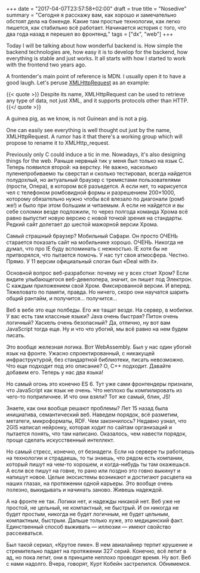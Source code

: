 +++
date = "2017-04-07T23:57:58+02:00"
draft = true
title = "Nosedive"
summary = "Сегодня я расскажу вам, как хорошо и замечательно обстоят дела на бэкенде. Какие там простые технологии, как легко пишется, как стабильно всё работает. Начинается история с того, что два года назад я перешел во фронтенд."
tags = ["dx", "web"]
+++

Today I will be talking about how wonderful backend is. How simple the backend technologies are, how easy it is to develop for the backend, how everything is stable and just works. It all starts with how I started to work with the frontend two years ago.

A frontender's main point of reference is MDN. I usually open it to have a good laugh. Let's peruse [XMLHttpRequest](https://developer.mozilla.org/en-US/docs/Web/API/XMLHttpRequest) as an example:

{{< quote >}}
Despite its name, XMLHttpRequest can be used to retrieve any type of data, not just XML, and it supports protocols other than HTTP.
{{</ quote >}}

A guinea pig, as we know, is not Guinean and is not a pig.

One can easily see everything is well thought out just by the name, XMLHttpRequest. A rumor has it that there's a working group which will propose to rename it to XMLHttp_request.

Previously only C could induce a tic in me. Nowadays, it's also designing things for the web. Раньше нервный тик у меня был только на язык C. Теперь появился второй: на верстку. Не важно, насколько пуленепробиваемо ты сверстал и сколько тестировал, всегда найдется полудохлый, но актуальный браузер с тремястами пользователями (прости, Опера), в котором всё разъедется. А если нет, то нарисуется чел с телефоном ромбовидной формы и разрешением 200×1000, которому обязательно нужно чтобы всё влезало по диагонали (ромб же!) и было при этом большим и читаемым. А если не найдется и вы себе соломки везде подложили, то через полгода команда Хрома всё равно выпустит новую версию с новой точкой зрения на стандарты. Редкий сайт долетает до шестой мажорной версии Хрома.

Самый страшный браузер? Мобильный Сафари. Он просто ОЧЕНЬ старается показать сайт на мобильнике хорошо. ОЧЕНЬ. Никогда не думал, что про IE буду вспоминать с нежностью. IE хотя бы не притворялся, что пытается помочь. У нас тут своя атмосфера. Честно. Прямо. У 11 версии официальный слоган был «Deal with it».

Основной вопрос веб-разработки: почему не у всех стоит Хром? Если видите улыбающегося веб-девелопера, значит, он пишет под Электрон. С каждым приложением свой Хром. Фиксированной версии. И вперед. Тяжеловато по памяти, правда. Но ничего, скоро они научатся шарить общий рантайм, и получится... получится...

Веб в вебе это еще полбеды. Его же тащат везде. На сервер, в мобилки. У вас есть там классные языки? Java очень быстрая? Питон очень логичный? Хаскель очень безопасный? Да, отлично, ну вот вам JavaScript тогда еще. Ну и что что убогий, мы всё равно на нем будем писать.

Это вообще железная логика. Вот WebAssembly. Был у нас один убогий язык на фронте. Ужасно спроектированный, с никакущей инфраструктурой, без стандартной библиотеки, писать невозможно. Что еще подходит под это описание? О, C++ подходит. Давайте добавим его. Теперь у нас два языка!

Но самый огонь это конечно ES 6. Тут уже сами фронтендеры признали, что JavaScript как язык не очень. Что неплохо бы компилировать из чего-то поприличнее. И что они взяли? Тот же самый, блин, JS!

Знаете, как они вообще решают проблемы? Лет 15 назад была инициатива, семантический веб. Наведем порядок, всё разметим, метатеги, микроформаты, RDF. Чем закончилось? Недавно узнал, что 2GIS написал нейронку, которая ходит по сайтам организаций и пытается понять, что там написано. Оказалось, чем навести порядок, проще сделать искусственный интеллект.

Но самый стресс, конечно, от безнадеги. Если на сервере ты работаешь на технологии и страдаешь, то ты знаешь, что рядом есть компании, который пишут на чем-то хорошем, и когда-нибудь ты там окажешься. А если все пишут на говне, то рано или поздно это говно выкинут и напишут новое. Целые экосистемы возникают и достигают расцвета на наших глазах, на протяжении одной карьеры. Это вообще очень полезно, выкидывать и начинать заново. Живешь надеждой.

А на фронте не так. Логики нет, и надежды никакой нет. Веб уже не простой, не цельный, не компактный, не быстрый. И он никогда не будет простым, никогда не будет логичным, не будет цельным, компактным, быстрым. Дальше только хуже, это медицинский факт. Единственный способ выживать — иллюзии — имеют свойство рассеиваться.

Был такой сериал, «Крутое пике». В нем авиалайнер терпит крушение и стремительно падает на протяжении 327 серий. Конечно, всё летит в ад, но пока летит, они в принципе неплохо проводят время. Ну вот. Веб с нами надолго. Вчера, говорят, Курт Кобейн застрелился. Обнимемся.
